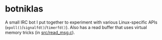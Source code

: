 # botniklas

A small IRC bot I put together to experiment with various Linux-specific APIs (`epoll()`/`signalfd()`/`timerfd()`). Also has a read buffer that uses virtual memory tricks (in [src/read_msg.c](src/read_msg.c)).
